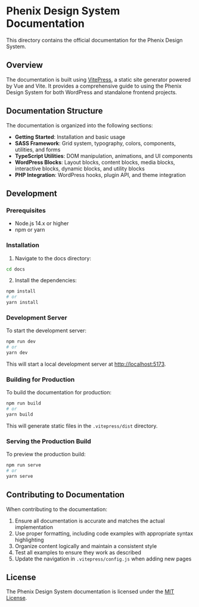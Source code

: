 # Phenix Design System Documentation

This directory contains the official documentation for the Phenix Design System.

## Overview

The documentation is built using [VitePress](https://vitepress.dev/), a static site generator powered by Vue and Vite. It provides a comprehensive guide to using the Phenix Design System for both WordPress and standalone frontend projects.

## Documentation Structure

The documentation is organized into the following sections:

- **Getting Started**: Installation and basic usage
- **SASS Framework**: Grid system, typography, colors, components, utilities, and forms
- **TypeScript Utilities**: DOM manipulation, animations, and UI components
- **WordPress Blocks**: Layout blocks, content blocks, media blocks, interactive blocks, dynamic blocks, and utility blocks
- **PHP Integration**: WordPress hooks, plugin API, and theme integration

## Development

### Prerequisites

- Node.js 14.x or higher
- npm or yarn

### Installation

1. Navigate to the docs directory:

```bash
cd docs
```

2. Install the dependencies:

```bash
npm install
# or
yarn install
```

### Development Server

To start the development server:

```bash
npm run dev
# or
yarn dev
```

This will start a local development server at [http://localhost:5173](http://localhost:5173).

### Building for Production

To build the documentation for production:

```bash
npm run build
# or
yarn build
```

This will generate static files in the `.vitepress/dist` directory.

### Serving the Production Build

To preview the production build:

```bash
npm run serve
# or
yarn serve
```

## Contributing to Documentation

When contributing to the documentation:

1. Ensure all documentation is accurate and matches the actual implementation
2. Use proper formatting, including code examples with appropriate syntax highlighting
3. Organize content logically and maintain a consistent style
4. Test all examples to ensure they work as described
5. Update the navigation in `.vitepress/config.js` when adding new pages

## License

The Phenix Design System documentation is licensed under the [MIT License](../LICENSE). 